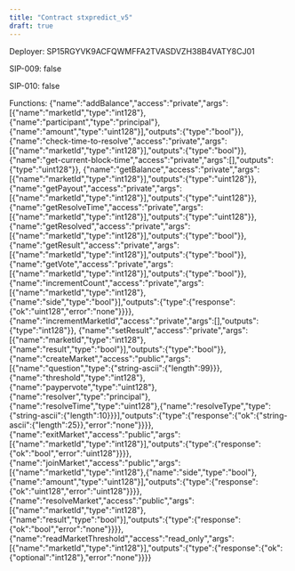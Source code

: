 ```yaml
---
title: "Contract stxpredict_v5"
draft: true
---
```

Deployer: SP15RGYVK9ACFQWMFFA2TVASDVZH38B4VATY8CJ01

SIP-009: false

SIP-010: false

Functions:
{"name":"addBalance","access":"private","args":[{"name":"marketId","type":"int128"},{"name":"participant","type":"principal"},{"name":"amount","type":"uint128"}],"outputs":{"type":"bool"}}, {"name":"check-time-to-resolve","access":"private","args":[{"name":"marketId","type":"int128"}],"outputs":{"type":"bool"}}, {"name":"get-current-block-time","access":"private","args":[],"outputs":{"type":"uint128"}}, {"name":"getBalance","access":"private","args":[{"name":"marketId","type":"int128"}],"outputs":{"type":"uint128"}}, {"name":"getPayout","access":"private","args":[{"name":"marketId","type":"int128"}],"outputs":{"type":"uint128"}}, {"name":"getResolveTime","access":"private","args":[{"name":"marketId","type":"int128"}],"outputs":{"type":"uint128"}}, {"name":"getResolved","access":"private","args":[{"name":"marketId","type":"int128"}],"outputs":{"type":"bool"}}, {"name":"getResult","access":"private","args":[{"name":"marketId","type":"int128"}],"outputs":{"type":"bool"}}, {"name":"getVote","access":"private","args":[{"name":"marketId","type":"int128"}],"outputs":{"type":"bool"}}, {"name":"incrementCount","access":"private","args":[{"name":"marketId","type":"int128"},{"name":"side","type":"bool"}],"outputs":{"type":{"response":{"ok":"uint128","error":"none"}}}}, {"name":"incrementMarketId","access":"private","args":[],"outputs":{"type":"int128"}}, {"name":"setResult","access":"private","args":[{"name":"marketId","type":"int128"},{"name":"result","type":"bool"}],"outputs":{"type":"bool"}}, {"name":"createMarket","access":"public","args":[{"name":"question","type":{"string-ascii":{"length":99}}},{"name":"threshold","type":"int128"},{"name":"paypervote","type":"uint128"},{"name":"resolver","type":"principal"},{"name":"resolveTime","type":"uint128"},{"name":"resolveType","type":{"string-ascii":{"length":10}}}],"outputs":{"type":{"response":{"ok":{"string-ascii":{"length":25}},"error":"none"}}}}, {"name":"exitMarket","access":"public","args":[{"name":"marketId","type":"int128"}],"outputs":{"type":{"response":{"ok":"bool","error":"uint128"}}}}, {"name":"joinMarket","access":"public","args":[{"name":"marketId","type":"int128"},{"name":"side","type":"bool"},{"name":"amount","type":"uint128"}],"outputs":{"type":{"response":{"ok":"uint128","error":"uint128"}}}}, {"name":"resolveMarket","access":"public","args":[{"name":"marketId","type":"int128"},{"name":"result","type":"bool"}],"outputs":{"type":{"response":{"ok":"bool","error":"none"}}}}, {"name":"readMarketThreshold","access":"read_only","args":[{"name":"marketId","type":"int128"}],"outputs":{"type":{"response":{"ok":{"optional":"int128"},"error":"none"}}}}
